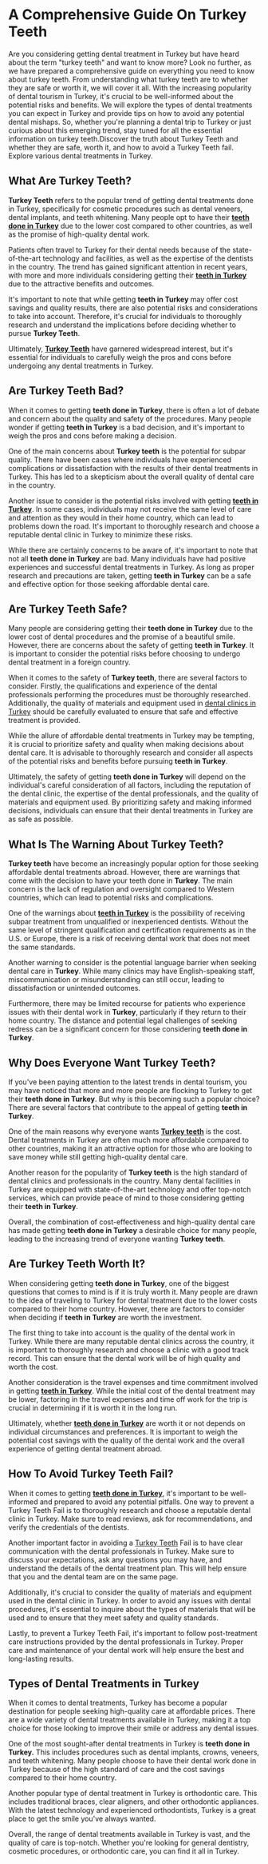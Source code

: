<h1>A Comprehensive Guide On Turkey Teeth</h1>
<p>Are you considering getting dental treatment in Turkey but have heard about the term "turkey teeth" and want to know more? Look no further, as we have prepared a comprehensive guide on everything you need to know about turkey teeth. From understanding what turkey teeth are to whether they are safe or worth it, we will cover it all. With the increasing popularity of dental tourism in Turkey, it's crucial to be well-informed about the potential risks and benefits. We will explore the types of dental treatments you can expect in Turkey and provide tips on how to avoid any potential dental mishaps. So, whether you're planning a dental trip to Turkey or just curious about this emerging trend, stay tuned for all the essential information on turkey teeth.Discover the truth about Turkey Teeth and whether they are safe, worth it, and how to avoid a Turkey Teeth fail. Explore various dental treatments in Turkey.</p>
<h2>What Are Turkey Teeth?</h2>
<p><strong>Turkey Teeth</strong> refers to the popular trend of getting dental treatments done in Turkey, specifically for cosmetic procedures such as dental veneers, dental implants, and teeth whitening. Many people opt to have their <strong><a href="https://clinicinantalya.com/what-are-turkey-teeth/">teeth done in Turkey</a></strong> due to the lower cost compared to other countries, as well as the promise of high-quality dental work.</p>
<p>Patients often travel to Turkey for their dental needs because of the state-of-the-art technology and facilities, as well as the expertise of the dentists in the country. The trend has gained significant attention in recent years, with more and more individuals considering getting their <strong><a href="https://globalnewsarticle.wordpress.com/2023/12/22/teeth-done-in-turkey/">teeth in Turkey</a></strong> due to the attractive benefits and outcomes.</p>
<p>It's important to note that while getting <strong>teeth in Turkey</strong> may offer cost savings and quality results, there are also potential risks and considerations to take into account. Therefore, it's crucial for individuals to thoroughly research and understand the implications before deciding whether to pursue <strong>Turkey Teeth</strong>.</p>
<p>Ultimately, <strong><a href="https://globalhaber1.blogspot.com/2023/12/a-comprehensive-guide-on-turkey-teeth.html">Turkey Teeth</a></strong> have garnered widespread interest, but it's essential for individuals to carefully weigh the pros and cons before undergoing any dental treatments in Turkey.</p>

<h2>Are Turkey Teeth Bad?</h2>
<p>When it comes to getting <strong>teeth done in Turkey</strong>, there is often a lot of debate and concern about the quality and safety of the procedures. Many people wonder if getting <strong>teeth in Turkey</strong> is a bad decision, and it's important to weigh the pros and cons before making a decision.</p>
<p>One of the main concerns about <strong>Turkey teeth</strong> is the potential for subpar quality. There have been cases where individuals have experienced complications or dissatisfaction with the results of their dental treatments in Turkey. This has led to a skepticism about the overall quality of dental care in the country.</p>
<p>Another issue to consider is the potential risks involved with getting <strong><a href="https://clinicinantalya.com/what-are-turkey-teeth/">teeth in Turkey</a></strong>. In some cases, individuals may not receive the same level of care and attention as they would in their home country, which can lead to problems down the road. It's important to thoroughly research and choose a reputable dental clinic in Turkey to minimize these risks.</p>
<p>While there are certainly concerns to be aware of, it's important to note that not all <strong>teeth done in Turkey</strong> are bad. Many individuals have had positive experiences and successful dental treatments in Turkey. As long as proper research and precautions are taken, getting <strong>teeth in Turkey</strong> can be a safe and effective option for those seeking affordable dental care.</p>

<h2>Are Turkey Teeth Safe?</h2>
<p>Many people are considering getting their <strong>teeth done in Turkey</strong> due to the lower cost of dental procedures and the promise of a beautiful smile. However, there are concerns about the safety of getting <strong>teeth in Turkey</strong>. It is important to consider the potential risks before choosing to undergo dental treatment in a foreign country.</p>
<p>When it comes to the safety of <strong>Turkey teeth</strong>, there are several factors to consider. Firstly, the qualifications and experience of the dental professionals performing the procedures must be thoroughly researched. Additionally, the quality of materials and equipment used in <a href="https://clinicinantalya.com/best-dental-clinics-in-antalya-turkey/" target="_blank" rel="noreferrer noopener">dental clinics in Turkey</a> should be carefully evaluated to ensure that safe and effective treatment is provided.</p>
<p>While the allure of affordable dental treatments in Turkey may be tempting, it is crucial to prioritize safety and quality when making decisions about dental care. It is advisable to thoroughly research and consider all aspects of the potential risks and benefits before pursuing <strong>teeth in Turkey</strong>.</p>
<p>Ultimately, the safety of getting <strong>teeth done in Turkey</strong> will depend on the individual's careful consideration of all factors, including the reputation of the dental clinic, the expertise of the dental professionals, and the quality of materials and equipment used. By prioritizing safety and making informed decisions, individuals can ensure that their dental treatments in Turkey are as safe as possible.</p>

<h2>What Is The Warning About Turkey Teeth?</h2>
<p><strong>Turkey teeth</strong> have become an increasingly popular option for those seeking affordable dental treatments abroad. However, there are warnings that come with the decision to have your teeth done in <strong>Turkey</strong>. The main concern is the lack of regulation and oversight compared to Western countries, which can lead to potential risks and complications.</p>
<p>One of the warnings about <strong><a href="https://sites.google.com/view/globalhaber/what-are-turkey-teeth">teeth in Turkey</a></strong> is the possibility of receiving subpar treatment from unqualified or inexperienced dentists. Without the same level of stringent qualification and certification requirements as in the U.S. or Europe, there is a risk of receiving dental work that does not meet the same standards.</p>
<p>Another warning to consider is the potential language barrier when seeking dental care in <strong>Turkey</strong>. While many clinics may have English-speaking staff, miscommunication or misunderstanding can still occur, leading to dissatisfaction or unintended outcomes.</p>
<p>Furthermore, there may be limited recourse for patients who experience issues with their dental work in <strong>Turkey</strong>, particularly if they return to their home country. The distance and potential legal challenges of seeking redress can be a significant concern for those considering <strong>teeth done in Turkey</strong>.</p>

<h2>Why Does Everyone Want Turkey Teeth?</h2>
<p>If you've been paying attention to the latest trends in dental tourism, you may have noticed that more and more people are flocking to Turkey to get their <strong>teeth done in Turkey</strong>. But why is this becoming such a popular choice? There are several factors that contribute to the appeal of getting <strong>teeth in Turkey</strong>.</p>
<p>One of the main reasons why everyone wants <strong><a href="https://clinicinantalya.com/what-are-turkey-teeth/">Turkey teeth</a></strong> is the cost. Dental treatments in Turkey are often much more affordable compared to other countries, making it an attractive option for those who are looking to save money while still getting high-quality dental care.</p>
<p>Another reason for the popularity of <strong>Turkey teeth</strong> is the high standard of dental clinics and professionals in the country. Many dental facilities in Turkey are equipped with state-of-the-art technology and offer top-notch services, which can provide peace of mind to those considering getting their <strong>teeth in Turkey</strong>.</p>
<p>Overall, the combination of cost-effectiveness and high-quality dental care has made getting <strong>teeth done in Turkey</strong> a desirable choice for many people, leading to the increasing trend of everyone wanting <strong>Turkey teeth</strong>.</p>

<h2>Are Turkey Teeth Worth It?</h2>
<p>When considering getting <strong>teeth done in Turkey</strong>, one of the biggest questions that comes to mind is if it is truly worth it. Many people are drawn to the idea of traveling to Turkey for dental treatment due to the lower costs compared to their home country. However, there are factors to consider when deciding if <strong>teeth in Turkey</strong> are worth the investment.</p>
<p>The first thing to take into account is the quality of the dental work in Turkey. While there are many reputable dental clinics across the country, it is important to thoroughly research and choose a clinic with a good track record. This can ensure that the dental work will be of high quality and worth the cost.</p>
<p>Another consideration is the travel expenses and time commitment involved in getting <strong><a href="https://vk.com/@globalnewsart-a-comprehensive-guide-on-turkey-teeth">teeth in Turkey</a></strong>. While the initial cost of the dental treatment may be lower, factoring in the travel expenses and time off work for the trip is crucial in determining if it is worth it in the long run.</p>
<p>Ultimately, whether <strong><a href="https://battalhaberci.tumblr.com/post/737346946668363776/all-about-getting-your-teeth-done-in-turkey">teeth done in Turkey</a></strong> are worth it or not depends on individual circumstances and preferences. It is important to weigh the potential cost savings with the quality of the dental work and the overall experience of getting dental treatment abroad.</p>

<h2>How To Avoid Turkey Teeth Fail?</h2>
<p>When it comes to getting <strong><a href="https://dental.ansiclopedia.com/a-comprehensive-guide-on-turkey-teeth/">teeth done in Turkey</a></strong>, it's important to be well-informed and prepared to avoid any potential pitfalls. One way to prevent a Turkey Teeth Fail is to thoroughly research and choose a reputable dental clinic in Turkey. Make sure to read reviews, ask for recommendations, and verify the credentials of the dentists.</p>
<p>Another important factor in avoiding a <a href="https://esiz.net/what-are-turkey-teeth/">Turkey Teeth</a> Fail is to have clear communication with the dental professionals in Turkey. Make sure to discuss your expectations, ask any questions you may have, and understand the details of the dental treatment plan. This will help ensure that you and the dental team are on the same page.</p>
<p>Additionally, it's crucial to consider the quality of materials and equipment used in the dental clinic in Turkey. In order to avoid any issues with dental procedures, it's essential to inquire about the types of materials that will be used and to ensure that they meet safety and quality standards.</p>
<p>Lastly, to prevent a Turkey Teeth Fail, it's important to follow post-treatment care instructions provided by the dental professionals in Turkey. Proper care and maintenance of your dental work will help ensure the best and long-lasting results.</p>

<h2>Types of Dental Treatments in Turkey</h2>
<p>When it comes to dental treatments, Turkey has become a popular destination for people seeking high-quality care at affordable prices. There are a wide variety of dental treatments available in Turkey, making it a top choice for those looking to improve their smile or address any dental issues.</p>
<p>One of the most sought-after dental treatments in Turkey is <strong>teeth done in Turkey.</strong> This includes procedures such as dental implants, crowns, veneers, and teeth whitening. Many people choose to have their dental work done in Turkey because of the high standard of care and the cost savings compared to their home country.</p>
<p>Another popular type of dental treatment in Turkey is orthodontic care. This includes traditional braces, clear aligners, and other orthodontic appliances. With the latest technology and experienced orthodontists, Turkey is a great place to get the smile you've always wanted.</p>
<p>Overall, the range of dental treatments available in Turkey is vast, and the quality of care is top-notch. Whether you're looking for general dentistry, cosmetic procedures, or orthodontic care, you can find it all in Turkey.</p>
